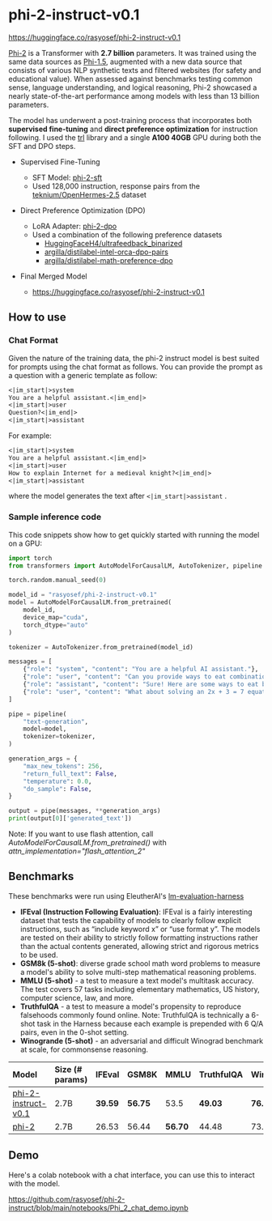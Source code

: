 
# phi-2-instruct-v0.1

https://huggingface.co/rasyosef/phi-2-instruct-v0.1

[Phi-2](https://huggingface.co/microsoft/phi-2) is a Transformer with **2.7 billion** parameters. It was trained using the same data sources as [Phi-1.5](https://huggingface.co/microsoft/phi-1.5), augmented with a new data source that consists of various NLP synthetic texts and filtered websites (for safety and educational value). When assessed against benchmarks testing common sense, language understanding, and logical reasoning, Phi-2 showcased a nearly state-of-the-art performance among models with less than 13 billion parameters.

The model has underwent a post-training process that incorporates both **supervised fine-tuning** and **direct preference optimization** for instruction following. I used the [trl](https://huggingface.co/docs/trl/en/index) library and a single **A100 40GB** GPU during both the SFT and DPO steps.

- Supervised Fine-Tuning
  - SFT Model: [phi-2-sft](https://huggingface.co/rasyosef/phi-2-sft-openhermes-128k-v2)
  - Used 128,000 instruction, response pairs from the [teknium/OpenHermes-2.5](https://huggingface.co/datasets/teknium/OpenHermes-2.5) dataset

- Direct Preference Optimization (DPO)
  - LoRA Adapter: [phi-2-dpo](https://huggingface.co/rasyosef/phi-2-openhermes-128k-v2-dpo-combined)
  - Used a combination of the following preference datasets
    - [HuggingFaceH4/ultrafeedback_binarized](https://huggingface.co/datasets/HuggingFaceH4/ultrafeedback_binarized)
    - [argilla/distilabel-intel-orca-dpo-pairs](https://huggingface.co/datasets/argilla/distilabel-intel-orca-dpo-pairs)
    - [argilla/distilabel-math-preference-dpo](https://huggingface.co/datasets/argilla/distilabel-math-preference-dpo)

- Final Merged Model
    - https://huggingface.co/rasyosef/phi-2-instruct-v0.1

## How to use
### Chat Format

Given the nature of the training data, the phi-2 instruct model is best suited for prompts using the chat format as follows. 
You can provide the prompt as a question with a generic template as follow:
```markdown
<|im_start|>system
You are a helpful assistant.<|im_end|>
<|im_start|>user
Question?<|im_end|>
<|im_start|>assistant
```

For example:
```markdown
<|im_start|>system
You are a helpful assistant.<|im_end|>
<|im_start|>user
How to explain Internet for a medieval knight?<|im_end|>
<|im_start|>assistant
```
where the model generates the text after `<|im_start|>assistant` .

### Sample inference code

This code snippets show how to get quickly started with running the model on a GPU:

```python
import torch 
from transformers import AutoModelForCausalLM, AutoTokenizer, pipeline 

torch.random.manual_seed(0) 

model_id = "rasyosef/phi-2-instruct-v0.1"
model = AutoModelForCausalLM.from_pretrained( 
    model_id,  
    device_map="cuda",  
    torch_dtype="auto" 
) 

tokenizer = AutoTokenizer.from_pretrained(model_id) 

messages = [ 
    {"role": "system", "content": "You are a helpful AI assistant."}, 
    {"role": "user", "content": "Can you provide ways to eat combinations of bananas and dragonfruits?"}, 
    {"role": "assistant", "content": "Sure! Here are some ways to eat bananas and dragonfruits together: 1. Banana and dragonfruit smoothie: Blend bananas and dragonfruits together with some milk and honey. 2. Banana and dragonfruit salad: Mix sliced bananas and dragonfruits together with some lemon juice and honey."}, 
    {"role": "user", "content": "What about solving an 2x + 3 = 7 equation?"}, 
] 

pipe = pipeline( 
    "text-generation", 
    model=model, 
    tokenizer=tokenizer, 
) 

generation_args = { 
    "max_new_tokens": 256, 
    "return_full_text": False, 
    "temperature": 0.0, 
    "do_sample": False, 
} 

output = pipe(messages, **generation_args) 
print(output[0]['generated_text'])  
```

Note: If you want to use flash attention, call _AutoModelForCausalLM.from_pretrained()_ with _attn_implementation="flash_attention_2"_


## Benchmarks

These benchmarks were run using EleutherAI's [lm-evaluation-harness](https://github.com/EleutherAI/lm-evaluation-harness)

- **IFEval (Instruction Following Evaluation)**: IFEval is a fairly interesting dataset that tests the capability of models to clearly follow explicit instructions, such as “include keyword x” or “use format y”. The models are tested on their ability to strictly follow formatting instructions rather than the actual contents generated, allowing strict and rigorous metrics to be used.
- **GSM8k (5-shot)**: diverse grade school math word problems to measure a model's ability to solve multi-step mathematical reasoning problems.
- **MMLU (5-shot)** - a test to measure a text model's multitask accuracy. The test covers 57 tasks including elementary mathematics, US history, computer science, law, and more.
- **TruthfulQA** - a test to measure a model's propensity to reproduce falsehoods commonly found online. Note: TruthfulQA is technically a 6-shot task in the Harness because each example is prepended with 6 Q/A pairs, even in the 0-shot setting.
- **Winogrande (5-shot)** - an adversarial and difficult Winograd benchmark at scale, for commonsense reasoning.

|Model|Size (# params)|IFEval|GSM8K|MMLU|TruthfulQA|Winogrande|
|:----|:--------------|:-----|:----|:---|:---------|:---------|
|[phi-2-instruct-v0.1](https://huggingface.co/rasyosef/phi-2-instruct-v0.1)|2.7B|**39.59**|**56.75**|53.5|**49.03**|**76.01**|
|[phi-2](https://huggingface.co/microsoft/phi-2)|2.7B|26.53|56.44|**56.70**|44.48|73.72|

## Demo

Here's a colab notebook with a chat interface, you can use this to interact with the model.

https://github.com/rasyosef/phi-2-instruct/blob/main/notebooks/Phi_2_chat_demo.ipynb